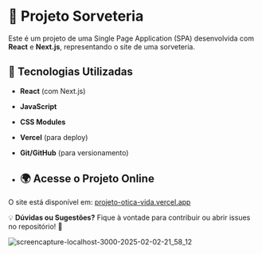 # 🍦 Projeto Sorveteria

Este é um projeto de uma Single Page Application (SPA) desenvolvida com **React** e **Next.js**, representando o site de uma sorveteria.

## 🚀 Tecnologias Utilizadas
- **React** (com Next.js)
- **JavaScript**
- **CSS Modules**
- **Vercel** (para deploy)
- **Git/GitHub** (para versionamento)

- ## 🌍 Acesse o Projeto Online
O site está disponível em: [projeto-otica-vida.vercel.app](projeto-otica-vida.vercel.app)


💡 **Dúvidas ou Sugestões?** Fique à vontade para contribuir ou abrir issues no repositório! 🚀



![screencapture-localhost-3000-2025-02-02-21_58_12](https://github.com/user-attachments/assets/332a994e-3b53-4efd-b0cb-4612b5b1a0b5)

